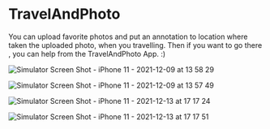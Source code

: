 # TravelAndPhoto

You can upload favorite photos and put an annotation to location where taken the uploaded photo, when you travelling. Then if you want to go there , you can help from the TravelAndPhoto App. :)


![Simulator Screen Shot - iPhone 11 - 2021-12-09 at 13 58 29](https://user-images.githubusercontent.com/37957489/145385981-39628304-0f9c-424f-abf6-4ddecc1a6869.png)

![Simulator Screen Shot - iPhone 11 - 2021-12-09 at 13 57 49](https://user-images.githubusercontent.com/37957489/145386011-8462dc09-bda3-4a72-9616-2bebe471f723.png)

![Simulator Screen Shot - iPhone 11 - 2021-12-13 at 17 17 24](https://user-images.githubusercontent.com/37957489/145828867-701f73ad-1fc5-495d-a782-33c18353b771.png)

![Simulator Screen Shot - iPhone 11 - 2021-12-13 at 17 17 51](https://user-images.githubusercontent.com/37957489/145828846-e3a3af11-3308-44a3-807d-790b3a0c7fb2.png)
